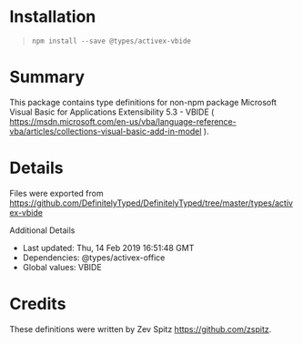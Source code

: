 # Installation
> `npm install --save @types/activex-vbide`

# Summary
This package contains type definitions for non-npm package Microsoft Visual Basic for Applications Extensibility 5.3 - VBIDE ( https://msdn.microsoft.com/en-us/vba/language-reference-vba/articles/collections-visual-basic-add-in-model ).

# Details
Files were exported from https://github.com/DefinitelyTyped/DefinitelyTyped/tree/master/types/activex-vbide

Additional Details
 * Last updated: Thu, 14 Feb 2019 16:51:48 GMT
 * Dependencies: @types/activex-office
 * Global values: VBIDE

# Credits
These definitions were written by Zev Spitz <https://github.com/zspitz>.
